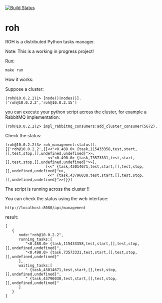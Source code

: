 [![Build Status](https://travis-ci.org/Gsantomaggio/roh.svg?branch=master)](https://travis-ci.org/Gsantomaggio/roh)

# roh
ROH is a distributed Python tasks manager.

Note: This is a working in progress project!

Run:
```
make run
```


How it works:


Suppose a cluster:
```
(roh@10.0.2.2)1> [node()|nodes()].
['roh@10.0.2.2','roh@10.0.2.15']
```

you can execute your python script across the cluster, for example a RabbitMQ implementation:
```
(roh@10.0.2.2)2> impl_rabbitmq_consumers:add_cluster_consumer(5672).

```

Check the status:
```
(roh@10.0.2.2)3> roh_management:status().
[{'roh@10.0.2.2',{[<<"<0.488.0> {task,115433358,test,start,[],test,stop,[],undefined,undefined}">>,
                   <<"<0.490.0> {task,73573331,test,start,[],test,stop,[],undefined,undefined}">>],
                  [<<" {task,43014671,test,start,[],test,stop,[],undefined,undefined}">>,
                   <<" {task,43796038,test,start,[],test,stop,[],undefined,undefined}">>]}}]
```

The script is running across the cluster !!

You can check the status using the web interface:

```
http://localhost:8080/api/management
```

result:

```
[
   {
      node:"roh@10.0.2.2",
      running_tasks:[
         "<0.488.0> {task,115433358,test,start,[],test,stop,[],undefined,undefined}",
         "<0.490.0> {task,73573331,test,start,[],test,stop,[],undefined,undefined}"
      ],
      waiting_tasks:[
         " {task,43014671,test,start,[],test,stop,[],undefined,undefined}",
         " {task,43796038,test,start,[],test,stop,[],undefined,undefined}"
      ]
   }
]
```

